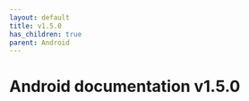 ```yaml
---
layout: default
title: v1.5.0
has_children: true
parent: Android
---
```


# Android documentation v1.5.0
